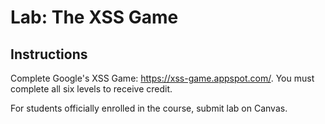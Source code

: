 # Lab: The XSS Game

## Instructions

Complete Google's XSS Game: https://xss-game.appspot.com/.  You must complete all six levels to receive credit.

For students officially enrolled in the course, submit lab on Canvas.